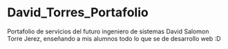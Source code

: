 # David_Torres_Portafolio
Portafolio de servicios del futuro ingeniero de sistemas David Salomon Torre Jerez, enseñando a mis alumnos todo lo que se de desarrollo web :D
